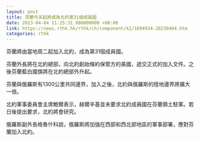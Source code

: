 ```yaml
---
layout: post
title: 芬蘭今天起將成為北約第31個成員國
date: 2023-04-04 11:25:31.000000000 +08:00
link: https://news.rthk.hk/rthk/ch/component/k2/1694934-20230404.htm
categories: rthk
---
```


芬蘭將由當地周二起加入北約，成為第31個成員國。

芬蘭外長將在北約總部，向北約創始條約保管方的美國，遞交正式的加入文件。之後芬蘭藍白國旗將在北約總部外升起。

芬蘭與俄羅斯有1300公里共同邊界，加入之後，北約與俄羅斯的陸地邊界將擴大一倍。

北約軍事委員會主席鮑爾表示，赫爾辛基並未要求北約成員國在芬蘭領土駐軍。若日後提出要求，北約將會研究。

俄羅斯副外長格魯什科說，俄羅斯將加強在西部和西北部地區的軍事部署，應對芬蘭加入北約。

